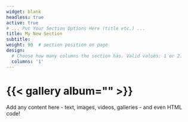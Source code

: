 ```yaml
---
widget: blank
headless: true
active: true
# ... Put Your Section Options Here (title etc.) ...
title: My New Section
subtitle:
weight: 90  # section position on page
design:
  # Choose how many columns the section has. Valid values: 1 or 2.
  columns: '1'
---
```

# {{< gallery album="<albums>" >}}
Add any content here - text, images, videos, galleries - and even HTML code!